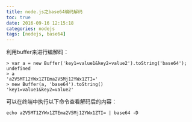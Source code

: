 ```yaml
---
title: node.js之base64编码解码
toc: true
date: 2016-09-16 12:15:18
categories: nodejs
tags: [nodejs, base64]
---
```


利用buffer来进行编解码：

```
> var a = new Buffer('key1=value1&key2=value2').toString('base64');
undefined
> a
'a2V5MT12YWx1ZTEma2V5Mj12YWx1ZTI='
> new Buffer(a, 'base64').toString()
'key1=value1&key2=value2'
```

可以在终端中执行以下命令查看解码后的内容：

```
echo a2V5MT12YWx1ZTEma2V5Mj12YWx1ZTI= | base64 -D
```
